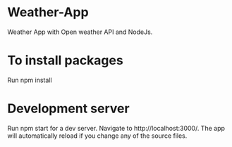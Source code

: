 # Weather-App
Weather App with Open weather API and NodeJs. 

# To install packages
Run npm install

# Development server
Run npm start for a dev server. Navigate to http://localhost:3000/. The app will automatically reload if you change any of the source files.
